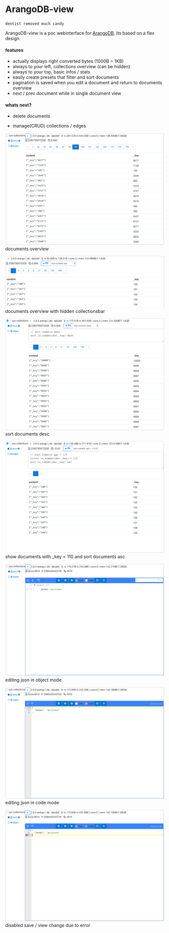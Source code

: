 # ArangoDB-view
`dentist removed much candy`

ArangoDB-view is a poc webinterface for [ArangoDB](http://github.com/arangodb/arangodb). Its based on a flex design.

#### features
* actually displays right converted bytes (1000B = 1KB)
* always to your left, collections overview (can be hidden)
* always to your top, basic infos / stats
* easily create presets that filter and sort documents
* pagination is saved when you edit a document and return to documents overview
* next / prev document while in single document view

#### whats next?
* delete documents

* manage(CRUD) collections / edges

![interfacescreenshot](images/screen0.png)
documents overview

![interfacescreenshot](images/screen4.png)
documents overview with hidden collectionsbar

![interfacescreenshot](images/filter1.png)
sort documents desc

![interfacescreenshot](images/filter2.png)
show documents with _key < 110 and sort documents asc

![interfacescreenshot](images/screen1.png)
editing json in object mode

![interfacescreenshot](images/screen2.png)
editing json in code mode

![interfacescreenshot](images/screen3.png)
disabled save / view change due to error 
